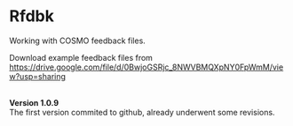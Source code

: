 # Rfdbk
Working with COSMO feedback files.<br/>

Download example feedback files from <br/>
https://drive.google.com/file/d/0BwjoGSRjc_8NWVBMQXpNY0FpWmM/view?usp=sharing 
<br/><br/>

<b>Version 1.0.9</b> <br/>
The first version commited to github, already underwent some revisions.


